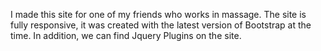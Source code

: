 I made this site for one of my friends who works in massage. The site is fully responsive, it was created with the latest version of Bootstrap at the time. In addition, we can find Jquery Plugins on the site.
